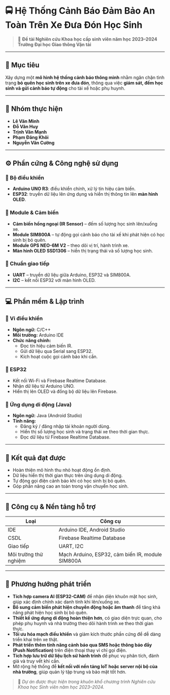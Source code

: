 # 🚍 Hệ Thống Cảnh Báo Đảm Bảo An Toàn Trên Xe Đưa Đón Học Sinh

> 🧩 **Đề tài Nghiên cứu Khoa học cấp sinh viên năm học 2023–2024**  
> **Trường Đại học Giao thông Vận tải**

---

## 🎯 Mục tiêu
Xây dựng một **mô hình hệ thống cảnh báo thông minh** nhằm ngăn chặn tình trạng **bỏ quên học sinh trên xe đưa đón**, thông qua việc **giám sát, đếm học sinh và gửi cảnh báo tự động** cho tài xế hoặc phụ huynh.

---

## 👥 Nhóm thực hiện
- **Lê Văn Minh**  
- **Đỗ Văn Huy**  
- **Trịnh Văn Mạnh**  
- **Phạm Đăng Khôi**  
- **Nguyễn Văn Cường**

---

## ⚙️ Phần cứng & Công nghệ sử dụng

### 🧠 Bộ điều khiển
- **Arduino UNO R3**: điều khiển chính, xử lý tín hiệu cảm biến.  
- **ESP32**: truyền dữ liệu lên ứng dụng và hiển thị thông tin lên **màn hình OLED**.

### 📡 Module & Cảm biến
- **Cảm biến hồng ngoại (IR Sensor)** – đếm số lượng học sinh lên/xuống xe.  
- **Module SIM800A** – tự động gọi cảnh báo cho tài xế khi phát hiện có học sinh bị bỏ quên.  
- **Module GPS NEO-6M V2** – theo dõi vị trí, hành trình xe.  
- **Màn hình OLED SSD1306** – hiển thị trạng thái và số lượng học sinh.

### 🔌 Chuẩn giao tiếp
- **UART** – truyền dữ liệu giữa Arduino, ESP32 và SIM800A.  
- **I2C** – kết nối ESP32 với màn hình OLED.

---

## 💻 Phần mềm & Lập trình

### 🔹 Vi điều khiển
- **Ngôn ngữ:** C/C++  
- **Môi trường:** Arduino IDE  
- **Chức năng chính:**
  - Đọc tín hiệu cảm biến IR.  
  - Gửi dữ liệu qua Serial sang ESP32.  
  - Kích hoạt cuộc gọi cảnh báo khi cần.  

### 🔹 ESP32
- Kết nối Wi-Fi và Firebase Realtime Database.  
- Nhận dữ liệu từ Arduino UNO.  
- Hiển thị lên OLED và đồng bộ dữ liệu lên Firebase.

### 🔹 Ứng dụng di động (Java)
- **Ngôn ngữ:** Java (Android Studio)  
- **Tính năng:**  
  - Đăng ký / đăng nhập tài khoản người dùng.  
  - Hiển thị số lượng học sinh và trạng thái xe theo thời gian thực.  
  - Đọc dữ liệu từ Firebase Realtime Database.

---

## 🧩 Kết quả đạt được
- Hoàn thiện mô hình thu nhỏ hoạt động ổn định.  
- Dữ liệu hiển thị thời gian thực trên ứng dụng di động.  
- Tự động gọi điện cảnh báo khi có học sinh bị bỏ quên.  
- Góp phần nâng cao an toàn trong vận chuyển học sinh.

---

## 🧰 Công cụ & Nền tảng hỗ trợ
| Loại | Công cụ |
|------|----------|
| IDE | Arduino IDE, Android Studio |
| CSDL | Firebase Realtime Database |
| Giao tiếp | UART, I2C |
| Môi trường thử nghiệm | Mạch Arduino, ESP32, cảm biến IR, module SIM800A |

---

## 🚀 Phương hướng phát triển

- **Tích hợp camera AI (ESP32-CAM)** để nhận diện khuôn mặt học sinh, giúp xác định chính xác danh tính khi lên/xuống xe.  
- **Bổ sung cảm biến phát hiện chuyển động hoặc âm thanh** để tăng khả năng phát hiện học sinh bị bỏ quên.  
- **Thiết kế ứng dụng di động hoàn thiện hơn**, có giao diện trực quan, cho phép phụ huynh và nhà trường theo dõi hành trình xe theo thời gian thực.  
- **Tối ưu hóa mạch điều khiển** và giảm kích thước phần cứng để dễ dàng triển khai trên xe thật.  
- **Phát triển thêm tính năng cảnh báo qua SMS hoặc thông báo đẩy (Push Notification)** trên điện thoại thay vì chỉ gọi điện.  
- **Tích hợp lưu trữ dữ liệu lịch sử hành trình** để phục vụ phân tích, đánh giá và truy vết khi cần.  
- Mở rộng hệ thống để **kết nối với nền tảng IoT hoặc server nội bộ của nhà trường**, giúp quản lý tập trung và bảo mật tốt hơn.  


> 📘 *Dự án được thực hiện trong khuôn khổ chương trình Nghiên cứu Khoa học Sinh viên năm học 2023–2024.*

